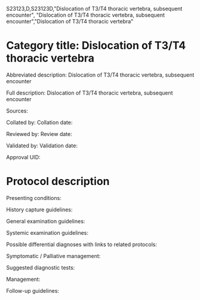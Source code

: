 S23123,D,S23123D,"Dislocation of T3/T4 thoracic vertebra, subsequent encounter", "Dislocation of T3/T4 thoracic vertebra, subsequent encounter","Dislocation of T3/T4 thoracic vertebra"
# Category title: Dislocation of T3/T4 thoracic vertebra

Abbreviated description: Dislocation of T3/T4 thoracic vertebra, subsequent encounter

Full description: Dislocation of T3/T4 thoracic vertebra, subsequent encounter

Sources:

Collated by:
Collation date:

Reviewed by:
Review date:

Validated by:
Validation date:

Approval UID:

# Protocol description

Presenting conditions:

History capture guidelines:

General examination guidelines:

Systemic examination guidelines:

Possible differential diagnoses with links to related protocols:

Symptomatic / Palliative management:

Suggested diagnostic tests:

Management:

Follow-up guidelines:
